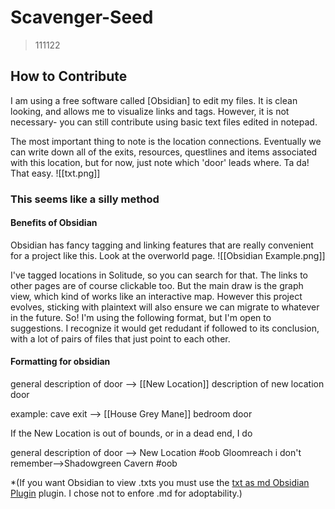 # Scavenger-Seed
> 111122

## How to Contribute

I am using a free software called \[Obsidian] to edit my files. It is clean looking, and allows me to visualize links and tags. However, it is not necessary- you can still contribute using basic text files edited in notepad.

The most important thing to note is the location connections. Eventually we can write down all of the exits, resources, questlines and items associated with this location, but for now, just note which 'door' leads where. Ta da! That easy. 
![[txt.png]]

### This seems like a silly method

#### Benefits of Obsidian
Obsidian has fancy tagging and linking features that are really convenient for a project like this. Look at the overworld page.
![[Obsidian Example.png]]

I've tagged locations in Solitude, so you can search for that. The links to other pages are of course clickable too. But the main draw is the graph view, which kind of works like an interactive map. However this project evolves, sticking with plaintext will also ensure we can migrate to whatever in the future. So! I'm using the following format, but I'm open to suggestions. I recognize it would get redudant if followed to its conclusion, with a lot of pairs of files that just point to each other.

#### Formatting for obsidian

general description of door --> \[[New Location]] description of new location door

example:
cave exit --> \[[House Grey Mane]] bedroom door 

If the New Location is out of bounds, or in a dead end, I do

general description of door --> New Location #oob
Gloomreach i don't remember-->Shadowgreen Cavern #oob


\*(If you want Obsidian to view .txts you must use the [txt as md Obsidian Plugin](https://github.com/deathau/txt-as-md-obsidian) plugin. I chose not to enfore .md for adoptability.)
